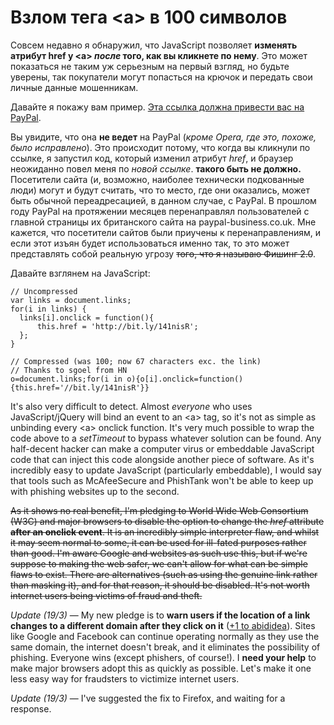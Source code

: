 # Взлом тега &lt;a&gt; в 100 символов

Совсем недавно я обнаружил, что JavaScript позволяет **изменять атрибут href у &lt;a&gt; *после* того, как вы кликнете по нему**. Это может показаться не таким уж серьезным на первый взгляд, но будьте уверены, так покупатели могут попасться на крючок и передать свои личные данные мошенникам.

Давайте я покажу вам пример. <a href="http://www.paypal.co.uk/" onclick="this.href='http://bit.ly/141nisR'">Эта ссылка должна привести вас на PayPal</a>.

Вы увидите, что она **не ведет** на PayPal (*кроме Opera, где это, похоже, было исправлено*). Это происходит потому, что когда вы кликнули по ссылке, я запустил код, который изменил атрибут *href*, и браузер неожиданно повел меня по *новой ссылке*. **такого быть не должно.** Посетители сайта (и, возможно, наиболее технически подкованные люди) могут и будут считать, что то место, где они оказались, может быть обычной переадресацией, в данном случае, с PayPal. В прошлом году PayPal на протяжении месяцев перенаправлял пользователей с главной страницы их британского сайта на paypal-business.co.uk. Мне кажется, что посетители сайтов были приучены к перенаправлениям, и если этот изъян будет использоваться именно так, то это может представлять собой реальную угрозу <s>того, что я называю Фишинг 2.0</s>.

Давайте взглянем на JavaScript:

    // Uncompressed
    var links = document.links;
    for(i in links) {
      links[i].onclick = function(){
          this.href = 'http://bit.ly/141nisR';
      };
    }

    // Compressed (was 100; now 67 characters exc. the link)
    // Thanks to sgoel from HN
    o=document.links;for(i in o){o[i].onclick=function(){this.href='//bit.ly/141nisR'}}

It's also very difficult to detect. Almost *everyone* who uses JavaScript/jQuery will bind an event to an &lt;a&gt; tag, so it's not as simple as unbinding every &lt;a&gt; onclick function. It's very much possible to wrap the code above to a *setTimeout* to bypass whatever solution can be found. Any half-decent hacker can make a computer virus or embeddable JavaScript code that can inject this code alongside another piece of software. As it's incredibly easy to update JavaScript (particularly embeddable), I would say that tools such as McAfeeSecure and PhishTank won't be able to keep up with phishing websites up to the second.

<s>As it shows no real benefit, I'm pledging to World Wide Web Consortium (W3C) and major browsers to disable the option to change the *href* attribute **after an onclick event**. It is an incredibly simple interpreter flaw, and whilst it may seem normal to some, it can be used for ill-fated purposes rather than good. I'm aware Google and websites as such use this, but if we're suppose to making the web safer, we can't allow for what can be simple flaws to exist. There are alternatives (such as using the genuine link rather than masking it), and for that reason, it should be disabled. It's not worth internet users being victims of fraud and theft.</s>

*Update (19/3)* — My new pledge is to **warn users if the location of a link changes to a different domain after they click on it** ([+1 to abididea][1]). Sites like Google and Facebook can continue operating normally as they use the same domain, the internet doesn't break, and it eliminates the possibility of phishing. Everyone wins (except phishers, of course!). I **need your help** to make major browsers adopt this as quickly as possible. Let's make it one less easy way for fraudsters to victimize internet users.

*Update (19/3)* — I've suggested the fix to Firefox, and waiting for a response.

[1]: http://www.reddit.com/user/abadidea